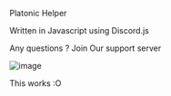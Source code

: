 Platonic Helper


Written in Javascript using Discord.js

Any questions ? Join Our support server


![image](https://user-images.githubusercontent.com/84399187/154234865-334ba588-a52c-4c21-90fe-710fba9b24ae.png)

This works :O

